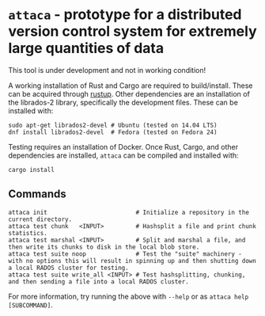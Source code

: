 # `attaca` - prototype for a distributed version control system for extremely large quantities of data

This tool is under development and not in working condition!

A working installation of Rust and Cargo are required to build/install. These
can be acquired through [rustup](https://www.rustup.rs/). Other dependencies
are an installation of the librados-2 library, specifically the development files.
These can be installed with:

```
sudo apt-get librados2-devel # Ubuntu (tested on 14.04 LTS)
dnf install librados2-devel  # Fedora (tested on Fedora 24)
```

Testing requires an installation of Docker. Once Rust, Cargo, and other
dependencies are installed, `attaca` can be compiled and installed with:

```
cargo install
```

## Commands

```
attaca init                         # Initialize a repository in the current directory.
attaca test chunk   <INPUT>         # Hashsplit a file and print chunk statistics.
attaca test marshal <INPUT>         # Split and marshal a file, and then write its chunks to disk in the local blob store.
attaca test suite noop              # Test the "suite" machinery - with no options this will result in spinning up and then shutting down a local RADOS cluster for testing.
attaca test suite write_all <INPUT> # Test hashsplitting, chunking, and then sending a file into a local RADOS cluster.
```

For more information, try running the above with `--help` or as `attaca help [SUBCOMMAND]`.
